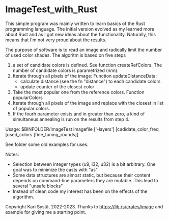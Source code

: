 # ImageTest_with_Rust

This simple program was mainly written to learn basics of the Rust programming language.
The initial version evolved as my learned more about Rust and as I got new ideas about
the functionality.  Naturally, this means that I'm not very proud about the results.
 
The purpose of software is to read an image and radically limit the number of used
color shades. The algoritm is based on five steps
   1) a set of candidate colors is defined. See function createRefColors. The number of
      candidate colors is parametrized (n*n*n).
   2) Iterate through all pixels of the image:
       Function updateDistanceData:
        - calculate distance (see the fn "distance") to each candidate colors
        - update counter of the closest color
   3) Take the most popular one from the reference colors. Function popularColors
   4) Iterate through all pixels of the image and replace with the closest in list of popular
      colors.
   5) If the fourh parameter exists and in greater than zero, a kind of simultaneus annealing is run on
      the results from step 4.

Usage: $BINFOLDER/ImageTest imagefile ['-layers'] [cadidate_color_freq [used_colors [fine_tuning_rounds]]

See folder some old examples for  uses.

Notes: 
   - Selection between integer types (u9, i32, u32) is a bit arbitrary. One goal was to minimize
     the casts with "as"
   - Some data structures are almost static, but because their content depends on
     command-line parameters they are mutable. This lead to several "unsafe blocks"
   - Instead of clean code my interest has been on the effects of the algorithm.


Copyright Kari Systä, 2022-2023.
Thanks to https://lib.rs/crates/image and example for giving me a starting point.
